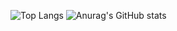 ![Top Langs](https://github-readme-stats.vercel.app/api/top-langs/?username=CodingCat-Jung)
![Anurag's GitHub stats](https://github-readme-stats.vercel.app/api?username=CodingCat-Jung&hide=contribs,prs&show_icons=true&theme=graywhite)


